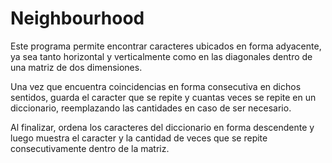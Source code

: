 # Neighbourhood
Este programa permite encontrar caracteres ubicados en forma adyacente, ya sea tanto horizontal y verticalmente como en las diagonales dentro de una matriz de dos dimensiones.

Una vez que encuentra coincidencias en forma consecutiva en dichos sentidos, guarda el caracter que se repite y cuantas veces se repite en un diccionario, reemplazando las cantidades en caso de ser necesario. 

Al finalizar, ordena los caracteres del diccionario en forma descendente y luego muestra el caracter y la cantidad de veces que se repite consecutivamente dentro de la matriz.

